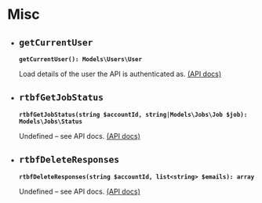 # Misc

- ## `getCurrentUser`

  **`getCurrentUser(): Models\Users\User`**

  Load details of the user the API is authenticated as. [(API docs)](https://developer.typeform.com/create/reference/retrieve-your-own-user/)

- ## `rtbfGetJobStatus`

  **`rtbfGetJobStatus(string $accountId, string|Models\Jobs\Job $job): Models\Jobs\Status`**

  Undefined – see API docs. [(API docs)](https://developer.typeform.com/responses/reference/rtbf-retrieve-job-status/)

- ## `rtbfDeleteResponses`

  **`rtbfDeleteResponses(string $accountId, list<string> $emails): array`**

  Undefined – see API docs. [(API docs)](https://developer.typeform.com/responses/reference/rtbf-delete-responses/)
